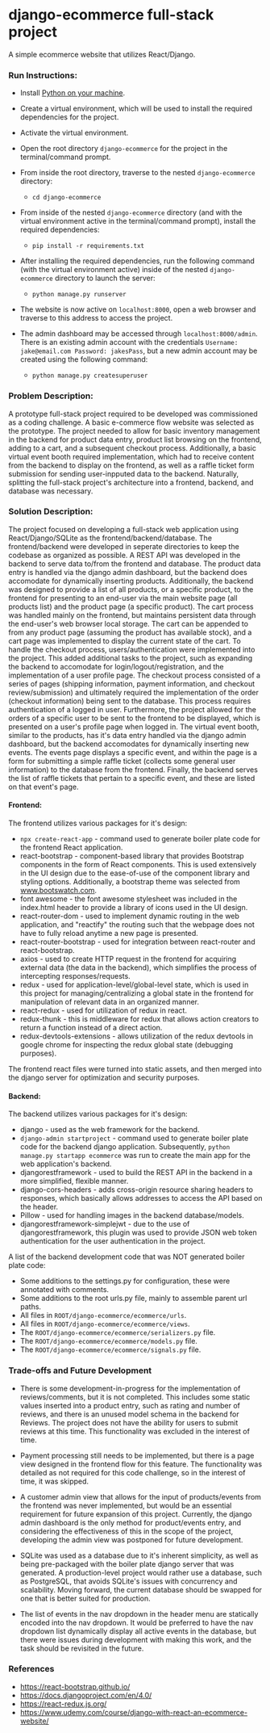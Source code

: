 # django-ecommerce full-stack project
A simple ecommerce website that utilizes React/Django.

### Run Instructions:

- Install [Python on your machine](https://www.python.org/downloads/).
- Create a virtual environment, which will be used to install the required dependencies for the project.
- Activate the virtual environment.
- Open the root directory `django-ecommerce` for the project in the terminal/command prompt.
- From inside the root directory, traverse to the nested `django-ecommerce` directory:
 
    - `cd django-ecommerce`
    
- From inside of the nested `django-ecommerce` directory (and with the virtual environment active in the terminal/command prompt), install the required dependencies:

    - `pip install -r requirements.txt`
    
- After installing the required dependencies, run the following command (with the virtual environment active) inside of the nested `django-ecommerce` directory to launch the server:

    - `python manage.py runserver`
    
- The website is now active on `localhost:8000`, open a web browser and traverse to this address to access the project.
- The admin dashboard may be accessed through `localhost:8000/admin`. There is an existing admin account with the credentials `Username: jake@email.com Password: jakesPass`, but a new admin account may be created using the following command:


    - `python manage.py createsuperuser`



### Problem Description:

A prototype full-stack project required to be developed was commissioned as a coding challenge. A basic e-commerce flow website was selected as the prototype. The project needed to allow for basic inventory management in the backend for product data entry, product list browsing on the frontend, adding to a cart, and a subsequent checkout process. Additionally, a basic virtual event booth required implementation, which had to receive content from the backend to display on the frontend, as well as a raffle ticket form submission for sending user-inpputed data to the backend. Naturally, splitting the full-stack project's architecture into a frontend, backend, and database was necessary. 

### Solution Description:

The project focused on developing a full-stack web application using React/Django/SQLite as the frontend/backend/database. The frontend/backend were developed in
seperate directories to keep the codebase as organized as possible. A REST API was developed in the backend to serve data to/from the frontend and database. The product data entry is handled via the django admin dashboard, but the backend does accomodate for dynamically inserting products. Additionally, the backend was designed to provide a list of all products, or a specific product, to the frontend for presenting to an end-user via the main website page (all products list) and the product page (a specific product). The cart process was handled mainly on the frontend, but maintains persistent data through the end-user's web browser local storage. The cart can be appended to from any product page (assuming the product has available stock), and a cart page was implemented to display the current state of the cart. To handle the checkout process, users/authentication were implemented into the project. This added additional tasks to the project, such as expanding the backend to accomodate for login/logout/registration, and the implementation of a user profile page. The checkout process consisted of a series of pages (shipping information, payment information, and checkout review/submission) and ultimately required the implementation of the order (checkout information) being sent to the database. This process requires authentication of a logged in user. Furthermore, the project allowed for the orders of a specific user to be sent to the frontend to be displayed, which is presented on a user's profile page when logged in. The virtual event booth, similar to the products, has it's data entry handled via the django admin dashboard, but the backend accomodates for dynamically inserting new events. The events page displays a specific event, and within the page is a form for submitting a simple raffle ticket (collects some general user information) to the database from the frontend. Finally, the backend serves the list of raffle tickets that
pertain to a specific event, and these are listed on that event's page.

#### Frontend:
The frontend utilizes various packages for it's design:
- `npx create-react-app` - command used to generate boiler plate code for the frontend React application. 
- react-bootstrap - component-based library that provides Bootstrap components in the form of React components. This is used extensively in the UI design due to the ease-of-use of the component library and styling options. Additionally, a bootstrap theme was selected from www.bootswatch.com.
- font awesome - the font awesome stylesheet was included in the index.html header to provide a library of icons used in the UI design.
- react-router-dom - used to implement dynamic routing in the web application, and "reactify" the routing such that the webpage does not have to fully reload anytime a new page is presented.
- react-router-bootstrap - used for integration between react-router and react-bootstrap.
- axios - used to create HTTP request in the frontend for acquiring external data (the data in the backend), which simplifies the process of intercepting responses/requests.
- redux - used for application-level/global-level state, which is used in this project for managing/centralizing a global state in the frontend for manipulation of relevant data in an organized manner.
- react-redux - used for utilization of redux in react.
- redux-thunk - this is middleware for redux that allows action creators to return a function instead of a direct action.
- redux-devtools-extensions - allows utilization of the redux devtools in google chrome for inspecting the redux global state (debugging purposes).

The frontend react files were turned into static assets, and then merged into the django server for optimization and security purposes.


#### Backend:
The backend utilizes various packages for it's design: 
- django - used as the web framework for the backend.
- `django-admin startproject` - command used to generate boiler plate code for the backend django application. Subsequently, `python manage.py startapp ecommerce` was run to create the main app for the web application's backend.
- djangorestframework - used to build the REST API in the backend in a more simplified, flexible manner. 
- django-cors-headers - adds cross-origin resource sharing headers to responses, which basically allows addresses to access the API based on the header.
- Pillow - used for handling images in the backend database/models.
- djangorestframework-simplejwt - due to the use of djangorestframework, this plugin was used to provide JSON web token authentication for the user authentication in the project.


A list of the backend development code that was NOT generated boiler plate code:
- Some additions to the settings.py for configuration, these were annotated with comments.
- Some additions to the root urls.py file, mainly to assemble parent url paths.
- All files in `ROOT/django-ecommerce/ecommerce/urls`.
- All files in `ROOT/django-ecommerce/ecommerce/views`.
- The `ROOT/django-ecommerce/ecommerce/serializers.py` file.
- The `ROOT/django-ecommerce/ecommerce/models.py` file.
- The `ROOT/django-ecommerce/ecommerce/signals.py` file.


### Trade-offs and Future Development

- There is some development-in-progress for the implementation of reviews/comments, but it is not completed. This includes some static values inserted into a product entry,
such as rating and number of reviews, and there is an unused model schema in the backend for Reviews. The project does not have the ability for users to submit reviews at this time.
This functionality was excluded in the interest of time.

- Payment processing still needs to be implemented, but there is a page view designed in the frontend flow for this feature. The functionality was detailed as not required for this code challenge, so in the interest of time, it was skipped. 

- A customer admin view that allows for the input of products/events from the frontend was never implemented, but would be an essential requirement for future expansion of this project. Currently, the django admin dashboard is the only method for product/events entry, and considering the effectiveness of this in the scope of the project, developing the admin view was postponed for future development.

- SQLite was used as a database due to it's inherent simplicity, as well as being pre-packaged with the boiler plate django server that was generated. A production-level project would rather use a database, such as PostgreSQL, that avoids SQLite's issues with concurrency and scalability. Moving forward, the current database should be swapped for one that is better suited for production.

- The list of events in the nav dropdown in the header menu are statically encoded into the nav dropdown. It would be preferred to have the nav dropdown list dynamically display all active events in the database, but there were issues during development with making this work, and the task should be revisited in the future.  


### References

- https://react-bootstrap.github.io/
- https://docs.djangoproject.com/en/4.0/
- https://react-redux.js.org/
- https://www.udemy.com/course/django-with-react-an-ecommerce-website/
